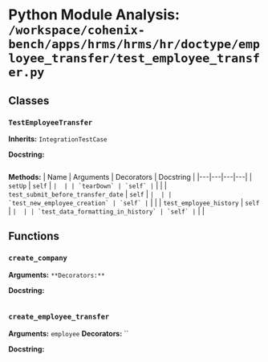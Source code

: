# Python Module Analysis: `/workspace/cohenix-bench/apps/hrms/hrms/hr/doctype/employee_transfer/test_employee_transfer.py`

## Classes

### `TestEmployeeTransfer`
**Inherits:** `IntegrationTestCase`


**Docstring:**
```

```

**Methods:**
| Name | Arguments | Decorators | Docstring |
|---|---|---|---|
| `setUp` | `self` | `` |  |
| `tearDown` | `self` | `` |  |
| `test_submit_before_transfer_date` | `self` | `` |  |
| `test_new_employee_creation` | `self` | `` |  |
| `test_employee_history` | `self` | `` |  |
| `test_data_formatting_in_history` | `self` | `` |  |





## Functions

### `create_company`
**Arguments:** ``
**Decorators:** ``

**Docstring:**
```

```
### `create_employee_transfer`
**Arguments:** `employee`
**Decorators:** ``

**Docstring:**
```

```

